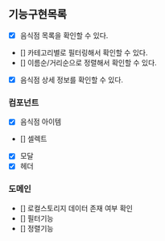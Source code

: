 ## 기능구현목록

- [x] 음식점 목록을 확인할 수 있다.
- [] 카테고리별로 필터링해서 확인할 수 있다.
- [] 이름순/거리순으로 정렬해서 확인할 수 있다.
- [x] 음식점 상세 정보를 확인할 수 있다.

### 컴포넌트

- [x] 음식점 아이템
- [] 셀렉트
- [x] 모달
- [x] 헤더

### 도메인

- [] 로컬스토리지 데이터 존재 여부 확인
- [] 필터기능
- [] 정렬기능
